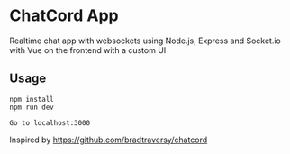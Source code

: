 # ChatCord App
Realtime chat app with websockets using Node.js, Express and Socket.io with Vue on the frontend with a custom UI

## Usage
```
npm install
npm run dev

Go to localhost:3000
```

Inspired by https://github.com/bradtraversy/chatcord
